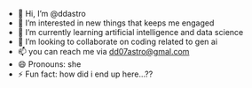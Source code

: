 - 👋 Hi, I’m @ddastro
- 👀 I’m interested in new things that keeps me engaged
- 🌱 I’m currently learning artificial intelligence and data science
- 💞️ I’m looking to collaborate on coding related to gen ai
- 📫 you can reach me via dd07astro@gmal.com
- 😄 Pronouns: she
- ⚡ Fun fact: how did i end up here...??
<!---
ddastro/ddastro is a ✨ special ✨ repository because its `README.md` (this file) appears on your GitHub profile.
You can click the Preview link to take a look at your changes.
--->
